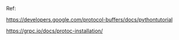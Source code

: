 Ref:

https://developers.google.com/protocol-buffers/docs/pythontutorial

https://grpc.io/docs/protoc-installation/
